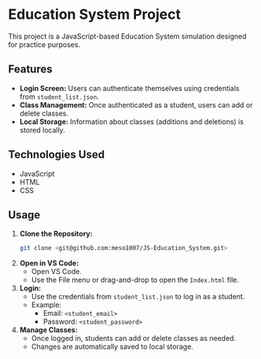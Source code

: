 # Education System Project

This project is a JavaScript-based Education System simulation designed for practice purposes.

## Features

- **Login Screen:** Users can authenticate themselves using credentials from `student_list.json`.
- **Class Management:** Once authenticated as a student, users can add or delete classes.
- **Local Storage:** Information about classes (additions and deletions) is stored locally.

## Technologies Used

- JavaScript
- HTML
- CSS

## Usage

1. **Clone the Repository:**
   ```bash
   git clone <git@github.com:meso1007/JS-Education_System.git>
   ```
2. **Open in VS Code:**
   - Open VS Code.
   - Use the File menu or drag-and-drop to open the `Index.html` file.
3. **Login:**
   - Use the credentials from `student_list.json` to log in as a student.
   - Example:
     - Email: `<student_email>`
     - Password: `<student_password>`
4. **Manage Classes:**
   - Once logged in, students can add or delete classes as needed.
   - Changes are automatically saved to local storage.
